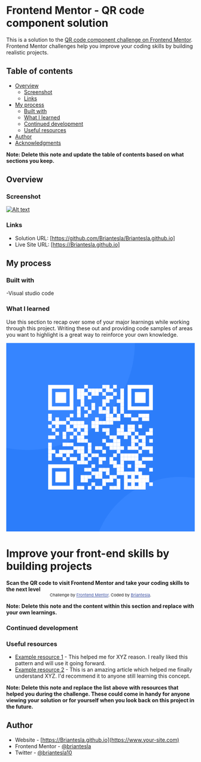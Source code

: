# Frontend Mentor - QR code component solution

This is a solution to the [QR code component challenge on Frontend Mentor](https://www.frontendmentor.io/challenges/qr-code-component-iux_sIO_H). Frontend Mentor challenges help you improve your coding skills by building realistic projects. 

## Table of contents

- [Overview](#overview)
  - [Screenshot](#screenshot)
  - [Links](#links)
- [My process](#my-process)
  - [Built with](#built-with)
  - [What I learned](#what-i-learned)
  - [Continued development](#continued-development)
  - [Useful resources](#useful-resources)
- [Author](#author)
- [Acknowledgments](#acknowledgments)

**Note: Delete this note and update the table of contents based on what sections you keep.**

## Overview

### Screenshot

[![Alt text](<images/Screenshot 2023-07-03 161352.png>)](https://github.com/Briantesla/Briantesla.github.io/blob/master/Screenshot%202023-07-03%20161352.png)

### Links

- Solution URL: [https://github.com/Briantesla/Briantesla.github.io]
- Live Site URL: [https://Briantesla.github.io]

## My process

### Built with

-Visual studio code

### What I learned

Use this section to recap over some of your major learnings while working through this project. Writing these out and providing code samples of areas you want to highlight is a great way to reinforce your own knowledge.

<!DOCTYPE html>
<html lang="en">
<head>
  <meta charset="UTF-8">
  <meta name="viewport" content="width=device-width, initial-scale=1.0"> <!-- displays site properly based on user's device -->

  <link rel="icon" type="image/png" sizes="32x32" href="./images/favicon-32x32.png">
  <link rel="stylesheet" href="style.css">
  <title>Frontend Mentor | QR code component</title>

  <!-- Feel free to remove these styles or customise in your own stylesheet 👍 -->
  <style>
    .attribution { font-size: 11px; text-align: center; }
    .attribution a { color: hsl(228, 45%, 44%); }
  </style>
  <style>
    @import url('https://fonts.googleapis.com/css2?family=Outfit:wght@700&display=swap');
  </style>
  <style>
    @import url('https://fonts.googleapis.com/css2?family=Outfit&display=swap');
  </style>
</head>
<body>
  <div class="container">
    <div class="content">
      <img src="images/image-qr-code.png" class="a-image">
      <h1>Improve your front-end skills by building projects</h1>
      <b>Scan the QR code to visit Frontend Mentor and take your coding skills to the next level</b>
      </div>
    </div>
  </div>
  <div class="attribution">
    Challenge by <a href="https://www.frontendmentor.io?ref=challenge" target="_blank">Frontend Mentor</a>. 
    Coded by <a href="#">Briantesla</a>.
  </div>
</body>
</html>

**Note: Delete this note and the content within this section and replace with your own learnings.**

### Continued development



### Useful resources

- [Example resource 1](https://www.example.com) - This helped me for XYZ reason. I really liked this pattern and will use it going forward.
- [Example resource 2](https://www.example.com) - This is an amazing article which helped me finally understand XYZ. I'd recommend it to anyone still learning this concept.

**Note: Delete this note and replace the list above with resources that helped you during the challenge. These could come in handy for anyone viewing your solution or for yourself when you look back on this project in the future.**

## Author

- Website - [https://Briantesla.github.io](https://www.your-site.com)
- Frontend Mentor - [@briantesla](https://www.frontendmentor.io/profile/briantesla)
- Twitter - [@briantesla10](https://www.twitter.com/briantesla10)
